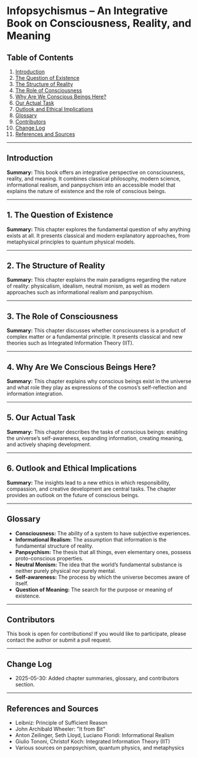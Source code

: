 # Infopsychismus – An Integrative Book on Consciousness, Reality, and Meaning

## Table of Contents

1. [Introduction](#introduction)
2. [The Question of Existence](#1-the-question-of-existence)
3. [The Structure of Reality](#2-the-structure-of-reality)
4. [The Role of Consciousness](#3-the-role-of-consciousness)
5. [Why Are We Conscious Beings Here?](#4-why-are-we-conscious-beings-here)
6. [Our Actual Task](#5-our-actual-task)
7. [Outlook and Ethical Implications](#6-outlook-and-ethical-implications)
8. [Glossary](#glossary)
9. [Contributors](#contributors)
10. [Change Log](#change-log)
11. [References and Sources](#references-and-sources)

---

## Introduction

**Summary:**
This book offers an integrative perspective on consciousness, reality, and meaning. It combines classical philosophy, modern science, informational realism, and panpsychism into an accessible model that explains the nature of existence and the role of conscious beings.

---

## 1. The Question of Existence

**Summary:**
This chapter explores the fundamental question of why anything exists at all. It presents classical and modern explanatory approaches, from metaphysical principles to quantum physical models.

---

## 2. The Structure of Reality

**Summary:**
This chapter explains the main paradigms regarding the nature of reality: physicalism, idealism, neutral monism, as well as modern approaches such as informational realism and panpsychism.

---

## 3. The Role of Consciousness

**Summary:**
This chapter discusses whether consciousness is a product of complex matter or a fundamental principle. It presents classical and new theories such as Integrated Information Theory (IIT).

---

## 4. Why Are We Conscious Beings Here?

**Summary:**
This chapter explains why conscious beings exist in the universe and what role they play as expressions of the cosmos’s self-reflection and information integration.

---

## 5. Our Actual Task

**Summary:**
This chapter describes the tasks of conscious beings: enabling the universe’s self-awareness, expanding information, creating meaning, and actively shaping development.

---

## 6. Outlook and Ethical Implications

**Summary:**
The insights lead to a new ethics in which responsibility, compassion, and creative development are central tasks. The chapter provides an outlook on the future of conscious beings.

---

## Glossary

- **Consciousness:** The ability of a system to have subjective experiences.
- **Informational Realism:** The assumption that information is the fundamental structure of reality.
- **Panpsychism:** The thesis that all things, even elementary ones, possess proto-conscious properties.
- **Neutral Monism:** The idea that the world’s fundamental substance is neither purely physical nor purely mental.
- **Self-awareness:** The process by which the universe becomes aware of itself.
- **Question of Meaning:** The search for the purpose or meaning of existence.

---

## Contributors

This book is open for contributions! If you would like to participate, please contact the author or submit a pull request.

---

## Change Log

- 2025-05-30: Added chapter summaries, glossary, and contributors section.

---

## References and Sources

- Leibniz: Principle of Sufficient Reason
- John Archibald Wheeler: "It from Bit"
- Anton Zeilinger, Seth Lloyd, Luciano Floridi: Informational Realism
- Giulio Tononi, Christof Koch: Integrated Information Theory (IIT)
- Various sources on panpsychism, quantum physics, and metaphysics
